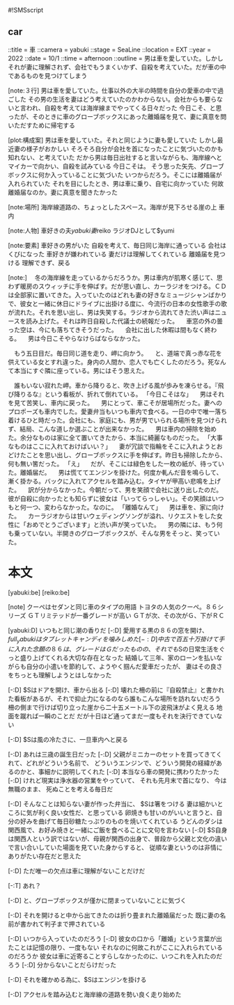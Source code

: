#!SMSscript

## car

::title = 車
::camera = yabuki
::stage = SeaLine
::location = EXT
::year = 2022
::date = 10/1
::time = afternoon
::outline = 男は車を愛していた。しかしそれが妻に理解されず、会社でもうまくいかず、自殺を考えていた。だが車の中であるものを見つけてしまう

[note:３行]
男は車を愛していた。仕事以外の大半の時間を自分の愛車の中で過ごした
その男の生活を妻はどう考えていたのかわからない。会社からも要らないと言われ、自殺を考えては海岸線までやってくる日々だった
今日こそ、と思ったが、そのときに車のグローブボックスにあった離婚届を見て、妻に真意を問いただすために帰宅する

[plot:構成案]
男は車を愛していた。それと同じように妻も愛していた
しかし最近妻の様子がおかしい
そろそろ自分が会社を首になったことに気づいたのかも知れない、と考えていた
だから男は毎日出社すると言いながらも、海岸線へとマイカーで向かい、自殺を試みている
今日こそは。
そう思った矢先、グローブボックスに何か入っていることに気づいた
いつからだろう。そこには離婚届が入れられていた
それを目にしたとき、男は車に乗り、自宅に向かっていた
何故離婚届なのか。妻に真意を聞きたかった

[note:場所]
海岸線道路の、ちょっとしたスペース。海岸が見下ろせる崖の上
車内

[note:人物]
車好きの夫$yabuki
妻$reiko
ラジオDJとして$yumi

[note:要素]
車好きの男がいた
自殺を考えて、毎日同じ海岸に通っている
会社はくびになった
車好きが嫌われている
妻だけは理解してくれている
離婚届を見つける
理解できず、戻る

[note:]
　冬の海岸線を走っているからだろうか。男は車内が肌寒く感じて、思わず暖房のスウィッチに手を伸ばす。だが思い直し、カーラジオをつける。ＣＤは全部家に置いてきた。入っていたのはどれも妻の好きなミュージシャンばかりで、彼女と一緒に休日にドライブに出掛ける度に、今流行の日本の女性歌手の歌が流れた。それを思い出し、男は失笑する。ラジオから流れてきた渋い声はニュースを読み上げた。それは昨日自殺した代議士の続報だった。
　車窓の外の曇った空は、今にも落ちてきそうだった。
　会社に出した休暇は間もなく終わる。
　男は今日こそやらなけらばならなかった。

　もう五日目だ。毎日同じ道を走り、岬に向かう。
　と、道端で真っ赤な花を供えている女とすれ違った。身内の人間か、恋人でも亡くしたのだろう。死なんて本当にすぐ隣に座っている。男にはそう思えた。

　誰もいない寂れた岬。車から降りると、吹き上げる風が歩みを凍らせる。『飛び降りるな』という看板が、折れて倒れている。
「今日こそはな」
　男はそれを見て苦笑し、車内に戻った。
　男にとって、車こそが居場所だった。妻へのプロポーズも車内でした。愛妻弁当もいつも車内で食べる。一日の中で唯一落ち着けるひと時だった。会社にも、家庭にも、男が男でいられる場所を見つけられず、結局、こんな道しか選ぶことが出来なかった。
　男は車内の掃除を始めた。余分なものは家に全て置いてきたから、本当に綺麗なものだった。
「大事なものはここに入れておけばいい？」
　妻が冗談で指輪をそこに入れようとおどけたことを思い出し、グローブボックスに手を伸ばす。昨日も掃除したから、何も無い筈だった。
「え」
　だが、そこには緑色をした一枚の紙が、待っていた。離婚届だ。
　男は慌ててエンジンを掛けた。何度か軋んだ音を鳴らして、漸く掛かる。バックに入れてアクセルを踏み込む。タイヤが甲高い悲鳴を上げた。
　訳が分からなかった。今朝だって、男を笑顔で会社に送り出したのだ。彼が自殺に向かったとも知らずに彼女は「いってらっしゃい」。その笑顔はいつもと何一つ、変わらなかった。なのに。
「離婚なんて」
　男は車を、家に向けた。
　カーラジオからは甘いウェディングソングが溢れ、リクエストをした女性に「おめでとうございます」と渋い声が笑っていた。
　男の隣には、もう何も乗っていない。半開きのグローブボックスが、そんな男をそっと、笑っていた。


# 本文

[yabuki:be]
[reiko:be]

[note]
クーペはセダンと同じ車のタイプの用語
トヨタの人気のクーペ。８６シリーズ
ＧＴリミテッドが一番グレードが高い
ＧＴが次、その次がＧ、下がＲＣ

[yabuki:D]
いつもと同じ潮の香りだ
[-:D]
愛用する黒の８６の窓を開け、$full_yabukiはタブレットキャンディを噛みしめた
[-:D]
中古で百五十万掛けて手に入れた念願の８６は、グレードはＧだったものの、それでも$Sの日常生活をぐっと盛り上げてくれる大切な存在となった
結婚して三年、家のローンを払いながらも自分の小遣いを節約して、ようやく掴んだ愛車だったが、
妻はその良さをちっとも理解しようとはしなかった

[-:D]
$Sはドアを開け、車から出る
[-:D]
壊れた柵の前に『自殺禁止』と書かれた看板があるが、それで抑止力になるのなら誰もこんな場所を訪れないだろう
柵の側まで行けば切り立った崖から二十五メートル下の波飛沫がよく見える
地面を蹴れば一瞬のことだ
だが十日ほど通ってまだ一度もそれを決行できていない

[-:D]
$Sは風の冷たさに、一旦車内へと戻る

[-:D]
あれは三歳の誕生日だった
[-:D]
父親がミニカーのセットを買ってきてくれて、どれがどういう名前で、
どういうエンジンで、どういう開発の経緯があるのかと、事細かに説明してくれた
[-:D]
本当なら車の開発に携わりたかった
[-:D]
けれど現実は浄水器の営業をやっていて、
それも先月末で首になり、
今は無職のまま、
死ぬことを考える毎日だ

[-:D]
そんなことは知らない妻が作った弁当に、
$Sは箸をつける
妻は細かいところに気が利く良い女性だ、と思っている
卵焼きも甘いのがいいと言うと、自分の好みを曲げて毎日砂糖たっぷりのものを焼いてくれている
うどんのダシは関西風で、お好み焼きと一緒にご飯を食べることに文句を言わない
[-:D]
$S自身は関西人という訳ではないが、母親が関西の出身で、普段から父親と文化の違いで言い合いしていた場面を見ていた身からすると、
従順な妻というのは非情にありがたい存在だと思えた

[-:D]
ただ唯一の欠点は車に理解がないことだけだ

[-:T]
あれ？

[-:D]
と、グローブボックスが僅かに閉まっていないことに気づく

[-:D]
それを開けると中から出てきたのは折り畳まれた離婚届だった
既に妻の名前が書かれて判子まで押されている

[-:D]
いつから入っていたのだろう
[-:D]
彼女の口から「離婚」という言葉が出たことは記憶の限り、一度もない
それなのに何故これがここに入れられているのだろうか
彼女は車に近寄ることすらしなかったのに、いつこれを入れたのだろう
[-:D]
分からないことだらけだった

[-:D]
それを確かめる為に、$Sはエンジンを掛ける

[-:D]
アクセルを踏み込むと海岸線の道路を勢い良く走り始めた

